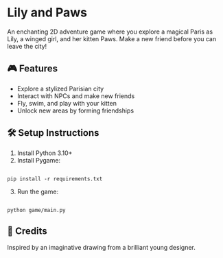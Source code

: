 # Lily and Paws

An enchanting 2D adventure game where you explore a magical Paris as Lily, a winged girl, and her kitten Paws. Make a new friend before you can leave the city!

## 🎮 Features

- Explore a stylized Parisian city
- Interact with NPCs and make new friends
- Fly, swim, and play with your kitten
- Unlock new areas by forming friendships

## 🛠️ Setup Instructions

1. Install Python 3.10+
2. Install Pygame:
```

pip install -r requirements.txt

```
3. Run the game:
```

python game/main.py

```

## 🎨 Credits

Inspired by an imaginative drawing from a brilliant young designer.
```